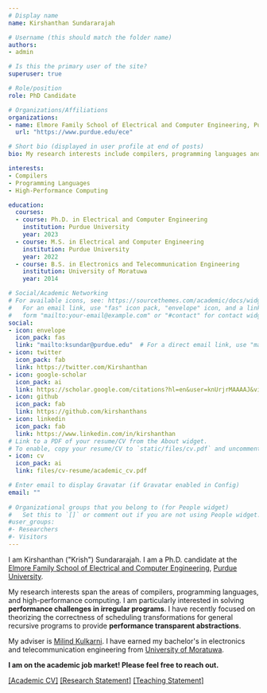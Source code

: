 ```yaml
---
# Display name
name: Kirshanthan Sundararajah 

# Username (this should match the folder name)
authors:
- admin

# Is this the primary user of the site?
superuser: true

# Role/position
role: PhD Candidate 

# Organizations/Affiliations
organizations:
- name: Elmore Family School of Electrical and Computer Engineering, Purdue University 
  url: "https://www.purdue.edu/ece"

# Short bio (displayed in user profile at end of posts)
bio: My research interests include compilers, programming languages and high performance computing.

interests:
- Compilers 
- Programming Languages 
- High-Performance Computing

education:
  courses:
  - course: Ph.D. in Electrical and Computer Engineering 
    institution: Purdue University
    year: 2023
  - course: M.S. in Electrical and Computer Engineering
    institution: Purdue University
    year: 2022
  - course: B.S. in Electronics and Telecommunication Engineering
    institution: University of Moratuwa
    year: 2014

# Social/Academic Networking
# For available icons, see: https://sourcethemes.com/academic/docs/widgets/#icons
#   For an email link, use "fas" icon pack, "envelope" icon, and a link in the
#   form "mailto:your-email@example.com" or "#contact" for contact widget.
social:
- icon: envelope
  icon_pack: fas
  link: "mailto:ksundar@purdue.edu"  # For a direct email link, use "mailto:test@example.org".
- icon: twitter
  icon_pack: fab
  link: https://twitter.com/Kirshanthan
- icon: google-scholar
  icon_pack: ai
  link: https://scholar.google.com/citations?hl=en&user=knUrjrMAAAAJ&view_op=list_works&sortby=pubdate
- icon: github
  icon_pack: fab
  link: https://github.com/kirshanthans
- icon: linkedin
  icon_pack: fab
  link: https://www.linkedin.com/in/kirshanthan
# Link to a PDF of your resume/CV from the About widget.
# To enable, copy your resume/CV to `static/files/cv.pdf` and uncomment the lines below.  
- icon: cv
  icon_pack: ai
  link: files/cv-resume/academic_cv.pdf

# Enter email to display Gravatar (if Gravatar enabled in Config)
email: ""
  
# Organizational groups that you belong to (for People widget)
#   Set this to `[]` or comment out if you are not using People widget.  
#user_groups:
#- Researchers
#- Visitors
---
```


I am Kirshanthan ("Krish") Sundararajah.
I am a Ph.D. candidate at the [Elmore Family School of Electrical and Computer Engineering](https://engineering.purdue.edu), [Purdue University](https://purdue.edu).

My research interests span the areas of compilers, programming languages, and high-performance computing.
I am particularly interested in solving **performance challenges in irregular programs**.
I have recently focused on theorizing the correctness of scheduling transformations for general recursive programs to provide **performance transparent abstractions**. 

My adviser is [Milind Kulkarni](https://engineering.purdue.edu/~milind).
I have earned my bachelor's in electronics and telecommunication engineering from [University of Moratuwa](https://ent.uom.lk/).

**I am on the academic job market! Please feel free to reach out.**

[[Academic CV]](files/cv-resume/academic_cv.pdf)
[[Research Statement]](files/statements/research.pdf) 
[[Teaching Statement]](files/statements/teaching.pdf)